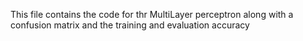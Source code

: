 This file contains the code for thr MultiLayer perceptron along with a confusion matrix and the training and evaluation accuracy
